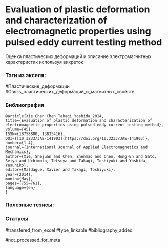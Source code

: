 # Evaluation of plastic deformation and characterization of electromagnetic properties using pulsed eddy current testing method
 
Оценка пластических деформаций и описание электромагнитных характеристик используя вихреток

### Тэги из экселя:
#Пластические_деформации 
#Связь_пластических_деформаций_и_магнитных_свойств 

### Библиография
```
@article{Xie_Chen_Chen_Takagi_Yoshida_2014,
title={Evaluation of plastic deformation and characterization of electromagnetic properties using pulsed eddy current testing method},
volume={45},
ISSN={18758800, 13835416},
DOI={[10.3233/JAE-141903](https://doi.org/10.3233/JAE-141903)},
number={1–4},
journal={International Journal of Applied Electromagnetics and Mechanics},
author={Xie, Shejuan and Chen, Zhenmao and Chen, Hong-En and Sato, Seiya and Uchimoto, Tetsuya and Takagi, Toshiyuki and Yoshida, Yasuhiko},
editor={Maldague, Xavier and Takagi, Toshiyuki},
year={2014},
month={May},
pages={755–761},
language={en}
}
```

### Полезные тезисы:

### Статусы
#transfered_from_excel 
#type_linkable 
#bibliography_added

#not_processed_for_meta
